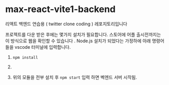 # max-react-vite1-backend
리액트 백엔드 연습용 ( twitter clone coding ) 레포지토리입니다


프로젝트를 다운 받은 후에는 몇가지 설치가 필요합니다. 스토어에 어플 출시전까지는 이 방식으로 웹을 확인할 수 있습니다 .
Node.js 설치가 되었다는 가정하에 아래 명령어들을 vscode 터미널에 입력합니다.

1. `npm install`
2. 

3. 위의 모듈을 전부 설치 후 `npm start` 입력 하면 벡엔드 서버 시작됨.
